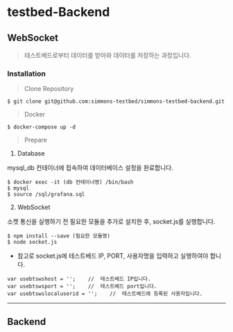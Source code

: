 # testbed-Backend

## WebSocket
> 테스트베드로부터 데이터를 받아와 데이터를 저장하는 과정입니다.

### Installation
> Clone Repository

    $ git clone git@github.com:simmons-testbed/simmons-testbed-backend.git

> Docker

    $ docker-compose up -d

> Prepare


1. Database

mysql_db 컨테이너에 접속하여 데이터베이스 설정을 완료합니다.
```
$ docker exec -it (db 컨테이너명) /bin/bash
$ mysql
$ source /sql/grafana.sql
```

2. WebSocket

소켓 통신을 실행하기 전 필요한 모듈을 추가로 설치한 후, socket.js를 실행합니다.
```
$ npm install --save (필요한 모듈명)
$ node socket.js
```
* 참고로 socket.js에 테스트베드 IP, PORT, 사용자명을 입력하고 실행하여야 합니다.
```
var usebtswshost = '';    //  테스트베드 IP입니다.
var usebtswsport = '';    //  테스트베드 port입니다.
var usebtswslocaluserid = '';    //  테스트베드에 등록된 사용자입니다.
```

---
## Backend



